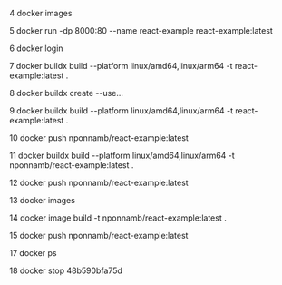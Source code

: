    4 docker images
   
   5 docker run -dp 8000:80 --name react-example  react-example:latest
   
   6 docker login
   
   7 docker buildx build --platform linux/amd64,linux/arm64 -t react-example:latest .
   
   8 docker buildx create --use...
   
   9 docker buildx build --platform linux/amd64,linux/arm64 -t react-example:latest .
   
  10 docker push nponnamb/react-example:latest
  
  11 docker buildx build --platform linux/amd64,linux/arm64 -t nponnamb/react-example:latest .
  
  12 docker push nponnamb/react-example:latest
  
  13 docker images
  
  14 docker image build -t nponnamb/react-example:latest .
  
  15 docker push nponnamb/react-example:latest
  
  17 docker ps
  
  18 docker stop 48b590bfa75d
